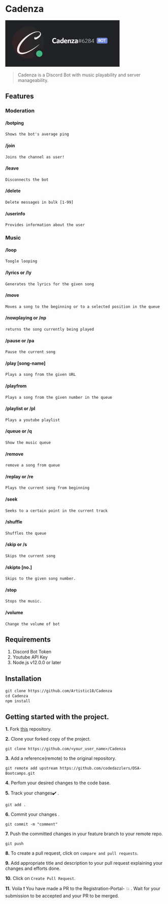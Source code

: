 # Cadenza

![Cadenza Logo](Logo.png)
> Cadenza is a Discord Bot with music playability and server manageability.
## Features

### Moderation
#### /botping
```
Shows the bot's average ping
```
#### /join
```
Joins the channel as user!
```
#### /leave
```
Disconnects the bot
```
#### /delete
```
Delete messages in bulk [1-99]
```
#### /userinfo
```
Provides information about the user
```

### Music

#### /loop
```
Toogle looping
```
#### /lyrics or /ly
```
Generates the lyrics for the given song
```
#### /move
```
Moves a song to the beginning or to a selected position in the queue
```
#### /nowplaying or /np
```
returns the song currently being played
```
#### /pause or /pa
```
Pause the current song
```
#### /play [song-name]
```
Plays a song from the given URL

```
#### /playfrom
```
Plays a song from the given number in the queue
```
#### /playlist or /pl
```
Plays a youtube playlist
```
#### /queue or /q
```
Show the music queue
```
#### /remove
```
remove a song from queue
```

#### /replay or /re
```
Plays the current song from beginning
```
#### /seek
```
Seeks to a certain point in the current track
```
#### /shuffle
```
Shuffles the queue
```
#### /skip or /s 
```
Skips the current song
```
#### /skipto [no.]
```
Skips to the given song number.
```
#### /stop
```
Stops the music.
```
#### /volume
```
Change the volume of bot
```

## Requirements
1. Discord Bot Token
2. Youtube API Key
3. Node.js v12.0.0 or later

## Installation
```
git clone https://github.com/Artistic18/Cadenza
cd Cadenza
npm install
```

## Getting started with the project.

**1.**  Fork [this](https://github.com/Artistic18/Cadenza) repository.

**2.**  Clone your forked copy of the project.

```
git clone https://github.com/<your_user_name>/Cadenza
```

**3.** Add a reference(remote) to the original repository.

```
git remote add upstream https://github.com/codedazzlers/DSA-Bootcamps.git
```

**4.** Perfom your desired changes to the code base.

**5.** Track your changes:heavy_check_mark: .

```
git add . 
```

**6.** Commit your changes .

```
git commit -m "comment"
```

**7.** Push the committed changes in your feature branch to your remote repo.

```
git push 
```

**8.** To create a pull request, click on `compare and pull requests`.

**9.** Add appropriate title and description to your pull request explaining your changes and efforts done.

**10.** Click on `Create Pull Request`.

**11.** Voila :exclamation: You have made a PR to the Registration-Portal- :boom: . Wait for your submission to be accepted and your PR to be merged.



